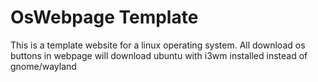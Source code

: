 # OsWebpage Template
This is a template website for a linux operating system. All download os buttons in webpage will download ubuntu with i3wm installed instead of gnome/wayland
